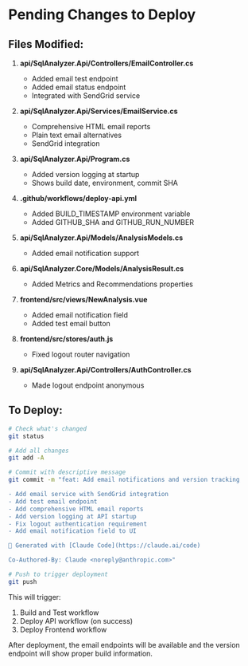 # Pending Changes to Deploy

## Files Modified:

1. **api/SqlAnalyzer.Api/Controllers/EmailController.cs**
   - Added email test endpoint
   - Added email status endpoint
   - Integrated with SendGrid service

2. **api/SqlAnalyzer.Api/Services/EmailService.cs**
   - Comprehensive HTML email reports
   - Plain text email alternatives
   - SendGrid integration

3. **api/SqlAnalyzer.Api/Program.cs**
   - Added version logging at startup
   - Shows build date, environment, commit SHA

4. **.github/workflows/deploy-api.yml**
   - Added BUILD_TIMESTAMP environment variable
   - Added GITHUB_SHA and GITHUB_RUN_NUMBER

5. **api/SqlAnalyzer.Api/Models/AnalysisModels.cs**
   - Added email notification support

6. **api/SqlAnalyzer.Core/Models/AnalysisResult.cs**
   - Added Metrics and Recommendations properties

7. **frontend/src/views/NewAnalysis.vue**
   - Added email notification field
   - Added test email button

8. **frontend/src/stores/auth.js**
   - Fixed logout router navigation

9. **api/SqlAnalyzer.Api/Controllers/AuthController.cs**
   - Made logout endpoint anonymous

## To Deploy:

```bash
# Check what's changed
git status

# Add all changes
git add -A

# Commit with descriptive message
git commit -m "feat: Add email notifications and version tracking

- Add email service with SendGrid integration
- Add test email endpoint
- Add comprehensive HTML email reports
- Add version logging at API startup
- Fix logout authentication requirement
- Add email notification field to UI

🤖 Generated with [Claude Code](https://claude.ai/code)

Co-Authored-By: Claude <noreply@anthropic.com>"

# Push to trigger deployment
git push
```

This will trigger:
1. Build and Test workflow
2. Deploy API workflow (on success)
3. Deploy Frontend workflow

After deployment, the email endpoints will be available and the version endpoint will show proper build information.